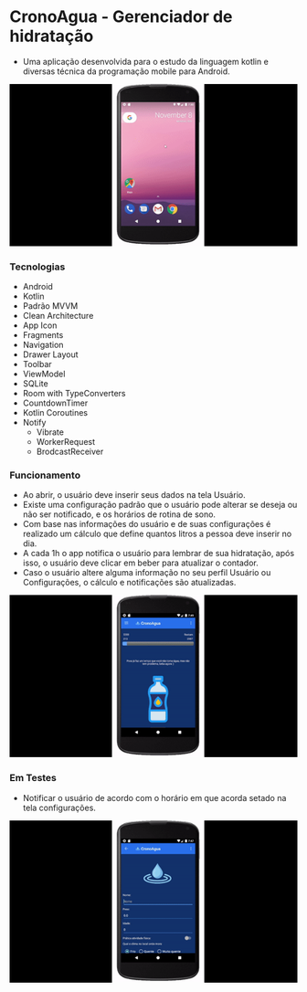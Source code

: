 # CronoAgua - Gerenciador de hidratação

* Uma aplicação desenvolvida para o estudo da linguagem kotlin e diversas técnica da programação mobile para Android.

<img src="/records/notify.gif" width="700">

### Tecnologias

* Android
* Kotlin
* Padrão MVVM
* Clean Architecture
* App Icon
* Fragments
* Navigation
* Drawer Layout
* Toolbar
* ViewModel
* SQLite
* Room with TypeConverters
* CountdownTimer
* Kotlin Coroutines
* Notify
   * Vibrate
   * WorkerRequest
   * BrodcastReceiver


### Funcionamento

* Ao abrir, o usuário deve inserir seus dados na tela Usuário.
* Existe uma configuração padrão que o usuário pode alterar se deseja ou não ser notificado, e os horários de rotina de sono.
* Com base nas informações do usuário e de suas configurações é realizado um cálculo que define quantos litros a pessoa deve inserir no dia.
* A cada 1h o app notifica o usuário para lembrar de sua hidratação, após isso, o usuário deve clicar em beber para atualizar o contador.
* Caso o usuário altere alguma informação no seu perfil Usuário ou Configurações, o cálculo e notificações são atualizadas.

<img src="/records/drink.gif" width="700">

### Em Testes

* Notificar o usuário de acordo com o horário em que acorda setado na tela configurações.

<img src="/records/configs.gif" width="700">
